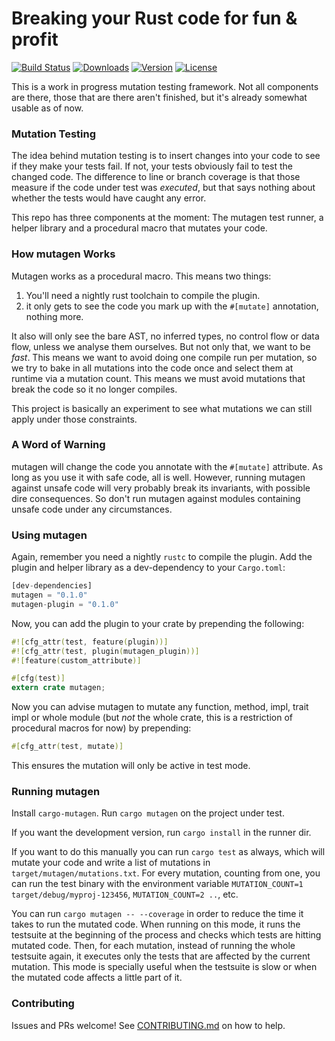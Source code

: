# Breaking your Rust code for fun & profit

[![Build Status](https://travis-ci.org/llogiq/mutagen.svg?branch=master)](https://travis-ci.org/llogiq/mutagen)
[![Downloads](https://img.shields.io/crates/d/mutagen.svg?style=flat-square)](https://crates.io/crates/mutagen/)
[![Version](https://img.shields.io/crates/v/mutagen.svg?style=flat-square)](https://crates.io/crates/mutagen/)
[![License](https://img.shields.io/crates/l/mutagen.svg?style=flat-square)](https://crates.io/crates/mutagen/)

This is a work in progress mutation testing framework. Not all components are there, those that are there aren't finished, but it's already somewhat usable as of now.

### Mutation Testing

The idea behind mutation testing is to insert changes into your code to see if they make your tests fail. If not, your tests obviously fail to test the changed code.
The difference to line or branch coverage is that those measure if the code under test was *executed*, but that says nothing about whether the tests would have caught any error.

This repo has three components at the moment: The mutagen test runner, a helper library and a procedural macro that mutates your code.

### How mutagen Works

Mutagen works as a procedural macro. This means two things:

1. You'll need a nightly rust toolchain to compile the plugin.
2. it only gets to see the code you mark up with the `#[mutate]` annotation, nothing more.

It also will only see the bare AST, no inferred types, no control flow or data flow, unless we analyse them ourselves. But not only that, we want to be *fast*.  This means we want to avoid doing one compile run per mutation, so we try to bake in all mutations into the code once and select them at runtime via a mutation count. This means we must avoid mutations that break the code so it no longer compiles.

This project is basically an experiment to see what mutations we can still apply under those constraints.

### A Word of Warning

mutagen will change the code you annotate with the `#[mutate]` attribute. As long as you use it with safe code, all is well. However, running mutagen against unsafe code will very probably break its invariants, with possible dire consequences. So don't run mutagen against modules containing unsafe code under any circumstances.

### Using mutagen

Again, remember you need a nightly `rustc` to compile the plugin. Add the plugin and helper library as a dev-dependency to your `Cargo.toml`:

```rust
[dev-dependencies]
mutagen = "0.1.0"
mutagen-plugin = "0.1.0"
```

Now, you can add the plugin to your crate by prepending the following:

```rust
#![cfg_attr(test, feature(plugin))]
#![cfg_attr(test, plugin(mutagen_plugin))]
#![feature(custom_attribute)]

#[cfg(test)]
extern crate mutagen;
```

Now you can advise mutagen to mutate any function, method, impl, trait impl or whole module (but *not* the whole crate, this is a restriction of procedural macros for now) by prepending:

```rust
#[cfg_attr(test, mutate)]
```

This ensures the mutation will only be active in test mode.

### Running mutagen

Install `cargo-mutagen`. Run `cargo mutagen` on the project under test.

If you want the development version, run `cargo install` in the runner dir.

If you want to do this manually you can run `cargo test` as always, which will mutate your code and write a list of mutations in `target/mutagen/mutations.txt`. For every mutation, counting from one, you can run the test binary with the environment variable `MUTATION_COUNT=1 target/debug/myproj-123456`, `MUTATION_COUNT=2 ..`, etc.

You can run `cargo mutagen -- --coverage` in order to reduce the time it takes to run the mutated code. When running on this mode, it runs the testsuite at the beginning of the process and checks which tests are hitting mutated code. Then, for each mutation, instead of running the whole testsuite again, it executes only the tests that are affected by the current mutation. This mode is specially useful when the testsuite is slow or when the mutated code affects a little part of it.

### Contributing

Issues and PRs welcome! See [CONTRIBUTING.md](CONTRIBUTING.md) on how to help.
